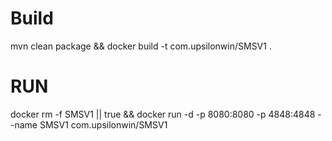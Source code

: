 # Build
mvn clean package && docker build -t com.upsilonwin/SMSV1 .

# RUN

docker rm -f SMSV1 || true && docker run -d -p 8080:8080 -p 4848:4848 --name SMSV1 com.upsilonwin/SMSV1 